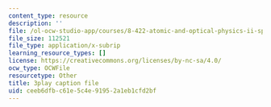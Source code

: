 ```yaml
---
content_type: resource
description: ''
file: /ol-ocw-studio-app/courses/8-422-atomic-and-optical-physics-ii-spring-2013/ceeb6dfbc61e5c4e91952a1eb1cfd2bf_vyDnTx4gTis.vtt
file_size: 112521
file_type: application/x-subrip
learning_resource_types: []
license: https://creativecommons.org/licenses/by-nc-sa/4.0/
ocw_type: OCWFile
resourcetype: Other
title: 3play caption file
uid: ceeb6dfb-c61e-5c4e-9195-2a1eb1cfd2bf
---
```

